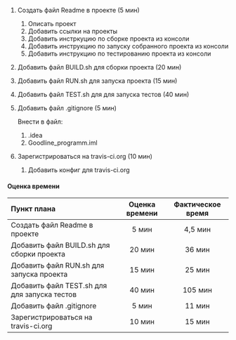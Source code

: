 1. Создать файл Readme в проекте (5 мин)
    1. Описать проект
    2. Добавить ссылки на проекты
    3. Добавить инстркуцию по сборке проекта из консоли
    4. Добавить инструкцию по запуску собранного проекта из консоли
    5. Добавить инструкцию по тестированию проекта из консоли
 
2. Добавить файл BUILD.sh для сборки проекта (20 мин)
3. Добавить файл RUN.sh для запуска проекта (15 мин)
4. Добавить файл TEST.sh для для запуска тестов (40 мин)
5. Добавить файл .gitignore (5 мин)

    Внести в файл:
    1. .idea
    2. Goodline_programm.iml
    
6. Зарегистрироваться на travis-ci.org (10 мин)
    1. Добавить конфиг для travis-ci.org
  
  
#### Оценка времени 
  
Пункт плана            |Оценка времени    |Фактическое время
:----------------------| :--------------: | :---------------:
Создать файл Readme в проекте|5 мин | 4,5 мин
Добавить файл BUILD.sh для сборки проекта|20 мин| 36 мин
Добавить файл RUN.sh для запуска проекта|15 мин| 25 мин
Добавить файл TEST.sh для для запуска тестов|40 мин| 105 мин
Добавить файл .gitignore|5 мин| 11 мин
Зарегистрироваться на travis-ci.org|10 мин| 15 мин
 
